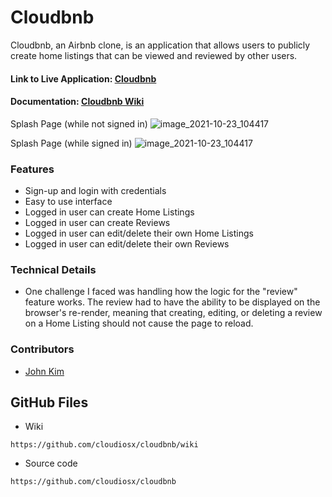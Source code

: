 # Cloudbnb #

Cloudbnb, an Airbnb clone, is an application that allows users to publicly create home listings that can be viewed and reviewed by other users.

<h4> Link to Live Application: <a href="https://airbnb-react-cloudiosx.herokuapp.com/">Cloudbnb</a></h4>
<h4> Documentation: <a href="https://github.com/cloudiosx/cloudbnb/wiki">Cloudbnb Wiki</a></h4>

Splash Page (while not signed in)
![image_2021-10-23_104417](https://res.cloudinary.com/dbtsjperv/image/upload/v1636976755/Screen_Shot_2021-11-15_at_6.45.11_AM_fvmnvh.png)

Splash Page (while signed in)
![image_2021-10-23_104417](https://res.cloudinary.com/dbtsjperv/image/upload/v1636976767/Screen_Shot_2021-11-15_at_6.43.51_AM_hpebqu.png)
### Features ###

* Sign-up and login with credentials
* Easy to use interface
* Logged in user can create Home Listings
* Logged in user can create Reviews
* Logged in user can edit/delete their own Home Listings
* Logged in user can edit/delete their own Reviews

### Technical Details ###
* One challenge I faced was handling how the logic for the "review" feature works. The review had to have the ability to be displayed on the browser's re-render, meaning that creating, editing, or deleting a review on a Home Listing should not cause the page to reload. 

<h3>Contributors</h3>
<ul>
  <li>
    <a href=https://github.com/cloudiosx>John Kim</a></li>
</ul>

## GitHub Files ##

* Wiki

```
https://github.com/cloudiosx/cloudbnb/wiki
```

* Source code

```
https://github.com/cloudiosx/cloudbnb
```
